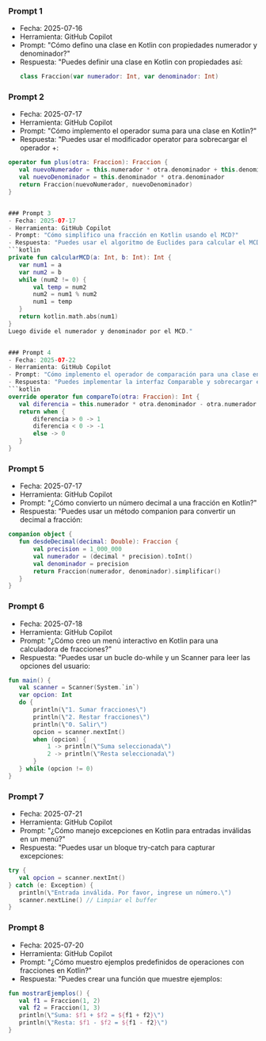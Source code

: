 ### Prompt 1
- Fecha: 2025-07-16
- Herramienta: GitHub Copilot
- Prompt: "Cómo defino una clase en Kotlin con propiedades numerador y denominador?"
- Respuesta: "Puedes definir una clase en Kotlin con propiedades así: 
  ```kotlin
  class Fraccion(var numerador: Int, var denominador: Int)


### Prompt 2
- Fecha: 2025-07-17
- Herramienta: GitHub Copilot
- Prompt: "Cómo implemento el operador suma para una clase en Kotlin?"
- Respuesta: "Puedes usar el modificador operator para sobrecargar el operador +:
 ```kotlin
 operator fun plus(otra: Fraccion): Fraccion {
    val nuevoNumerador = this.numerador * otra.denominador + this.denominador * otra.numerador
    val nuevoDenominador = this.denominador * otra.denominador
    return Fraccion(nuevoNumerador, nuevoDenominador)
}


### Prompt 3
- Fecha: 2025-07-17
- Herramienta: GitHub Copilot
- Prompt: "Cómo simplifico una fracción en Kotlin usando el MCD?"
- Respuesta: "Puedes usar el algoritmo de Euclides para calcular el MCD:
 ```kotlin
 private fun calcularMCD(a: Int, b: Int): Int {
    var num1 = a
    var num2 = b
    while (num2 != 0) {
        val temp = num2
        num2 = num1 % num2
        num1 = temp
    }
    return kotlin.math.abs(num1)
}
Luego divide el numerador y denominador por el MCD."


### Prompt 4
- Fecha: 2025-07-22
- Herramienta: GitHub Copilot
- Prompt: "Cómo implemento el operador de comparación para una clase en Kotlin?"
- Respuesta: "Puedes implementar la interfaz Comparable y sobrecargar el método compareTo:
 ```kotlin
 override operator fun compareTo(otra: Fraccion): Int {
    val diferencia = this.numerador * otra.denominador - otra.numerador * this.denominador
    return when {
        diferencia > 0 -> 1
        diferencia < 0 -> -1
        else -> 0
    }
}
```


### Prompt 5
- Fecha: 2025-07-17
- Herramienta: GitHub Copilot
- Prompt: "¿Cómo convierto un número decimal a una fracción en Kotlin?"
- Respuesta: "Puedes usar un método companion para convertir un decimal a fracción:
 ```kotlin
 companion object {
    fun desdeDecimal(decimal: Double): Fraccion {
        val precision = 1_000_000
        val numerador = (decimal * precision).toInt()
        val denominador = precision
        return Fraccion(numerador, denominador).simplificar()
    }
}
```


### Prompt 6
- Fecha: 2025-07-18
- Herramienta: GitHub Copilot
- Prompt: "¿Cómo creo un menú interactivo en Kotlin para una calculadora de fracciones?"
- Respuesta: "Puedes usar un bucle do-while y un Scanner para leer las opciones del usuario:
 ```kotlin
 fun main() {
    val scanner = Scanner(System.`in`)
    var opcion: Int
    do {
        println(\"1. Sumar fracciones\")
        println(\"2. Restar fracciones\")
        println(\"0. Salir\")
        opcion = scanner.nextInt()
        when (opcion) {
            1 -> println(\"Suma seleccionada\")
            2 -> println(\"Resta seleccionada\")
        }
    } while (opcion != 0)
}
```


### Prompt 7
- Fecha: 2025-07-21
- Herramienta: GitHub Copilot
- Prompt: "¿Cómo manejo excepciones en Kotlin para entradas inválidas en un menú?"
- Respuesta: "Puedes usar un bloque try-catch para capturar excepciones:
 ```kotlin
 try {
    val opcion = scanner.nextInt()
} catch (e: Exception) {
    println(\"Entrada inválida. Por favor, ingrese un número.\")
    scanner.nextLine() // Limpiar el buffer
}
```


### Prompt 8
- Fecha: 2025-07-20
- Herramienta: GitHub Copilot
- Prompt: "¿Cómo muestro ejemplos predefinidos de operaciones con fracciones en Kotlin?"
- Respuesta: "Puedes crear una función que muestre ejemplos:
 ```kotlin
 fun mostrarEjemplos() {
    val f1 = Fraccion(1, 2)
    val f2 = Fraccion(1, 3)
    println(\"Suma: $f1 + $f2 = ${f1 + f2}\")
    println(\"Resta: $f1 - $f2 = ${f1 - f2}\")
}
```
